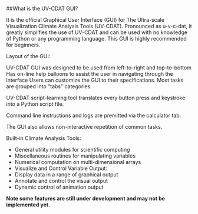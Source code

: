 ##What is the UV-CDAT GUI?

It is the official Graphical User Interface (GUI) for  The Ultra-scale Visualization Climate Analysis Tools (UV-CDAT). Pronounced as u-v-c-dat, it greatly simplifies the use of UV-CDAT and can be used with no knowledge of Python or any programming language. This GUI is highly recommended for beginners.    

Layout of the GUI:    

UV-CDAT GUI was designed to be used from left-to-right and top-to-bottom Has on-line help balloons to assist the user in navigating through the interface Users can customize the GUI to their specifications. Most tasks are grouped into "tabs" categories.    

UV-CDAT script-learning tool translates every button press and keystroke into a Python script file.    

Command line instructions and logs are premitted via the calculator tab.    

The GUI also allows non-interactive repetition of common tasks.    

Built-in Climate Analysis Tools:

* General utility  modules for scientific computing
* Miscellaneous routines for manipulating variables
* Numerical computation on multi-dimensional arrays
* Visualize and Control Variable Output:
* Display data in a range of graphical output
* Annotate and control the visual output
* Dynamic control of animation output

**Note some features are still under development and may not be implemented yet.**
